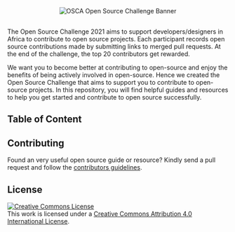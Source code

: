 <div align="center" style="margin-bottom:30px">
  <img src="https://github.com/oscafrica/open-source-challenge-2021/blob/main/assets/oss-ch-header.png?raw=true" alt="OSCA Open Source Challenge Banner" width='auto' height='auto' />
</div>

The Open Source Challenge 2021 aims to support developers/designers in Africa to contribute to open source projects. Each participant records open source contributions made by submitting links to merged pull requests. At the end of the challenge, the top 20 contributors get rewarded.

We want you to become better at contributing to open-source and enjoy the benefits of being actively involved in open-source. Hence we created the Open Source Challenge that aims to support you to contribute to open-source projects. In this repository, you will find helpful guides and resources to help you get started and contribute to open source successfully.

## Table of Content

## Contributing
Found an very useful open source guide or resource? Kindly send a pull request and follow the [contributors guidelines](/CONTRIBUTING.md).

## License
<a rel="license" href="http://creativecommons.org/licenses/by/4.0/"><img alt="Creative Commons License" style="border-width:0" src="https://i.creativecommons.org/l/by/4.0/88x31.png" /></a><br />This work is licensed under a <a rel="license" href="http://creativecommons.org/licenses/by/4.0/">Creative Commons Attribution 4.0 International License</a>.
